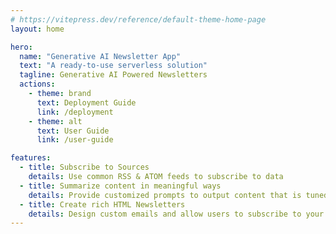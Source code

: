 ```yaml
---
# https://vitepress.dev/reference/default-theme-home-page
layout: home

hero:
  name: "Generative AI Newsletter App"
  text: "A ready-to-use serverless solution"
  tagline: Generative AI Powered Newsletters
  actions:
    - theme: brand
      text: Deployment Guide
      link: /deployment
    - theme: alt
      text: User Guide
      link: /user-guide

features:
  - title: Subscribe to Sources
    details: Use common RSS & ATOM feeds to subscribe to data
  - title: Summarize content in meaningful ways
    details: Provide customized prompts to output content that is tuned to your needs and language
  - title: Create rich HTML Newsletters 
    details: Design custom emails and allow users to subscribe to your newsletters
---
```



